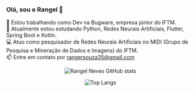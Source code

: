 ### Olá, sou o Rangel 👋

🔭 Estou trabalhando como Dev na Bugware, empresa júnior do IFTM.
<br>
🌱 Atualmente estou estudando Python, Redes Neurais Artificiais, Flutter, Spring Boot e Kotlin.
<br>
💻 Atuo como pesquisador de Redes Neurais Artificiais no MIDI (Grupo de Pesquisa e Mineração de Dados e Imagens) do IFTM.
<br>
📫 Entre em contato por rangersouza35@gmail.com
<br>

<div align="center">
  
  ![Rangel Neves GitHub stats](https://github-readme-stats.vercel.app/api?username=Rangel64&show_icons=true&theme=radical)
  
  ![Top Langs](https://github-readme-stats.vercel.app/api/top-langs/?username=Rangel64&layout=compact&theme=radical)
  
</div>  

